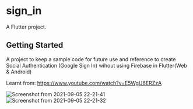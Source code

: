 # sign_in

A Flutter project.

## Getting Started

A project to keep a sample code for future use and reference to create Social Authentication (Google Sign In) wihout using Firebase in Flutter(Web & Android)

Learnt from: https://www.youtube.com/watch?v=E5WgU6ERZzA

![Screenshot from 2021-09-05 22-21-41](https://user-images.githubusercontent.com/37974051/135663446-3628df29-945e-4513-9e27-8348c0f232b2.png)
![Screenshot from 2021-09-05 22-21-32](https://user-images.githubusercontent.com/37974051/135663455-3714b8d7-7f2d-4118-911e-1ac44db9e6dc.png)
